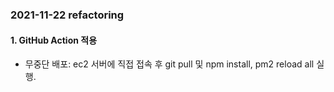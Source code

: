 ### 2021-11-22 refactoring

#### 1. GitHub Action 적용

- 무중단 배포: ec2 서버에 직접 접속 후 git pull 및 npm install, pm2 reload all 실행.
